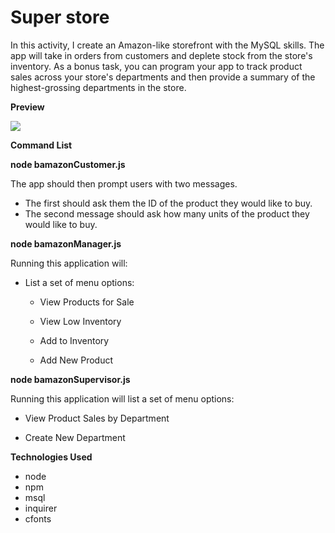 # Super store
In this activity, I create an Amazon-like storefront with the MySQL skills. The app will take in orders from customers and deplete stock from the store's inventory. As a bonus task, you can program your app to track product sales across your store's departments and then provide a summary of the highest-grossing departments in the store.

**Preview**

![](video.gif)

**Command List**

**node bamazonCustomer.js**

   The app should then prompt users with two messages.

   * The first should ask them the ID of the product they would like to buy.
   * The second message should ask how many units of the product they would like to buy.

**node bamazonManager.js**

 Running this application will:

  * List a set of menu options:

    * View Products for Sale
    
    * View Low Inventory
    
    * Add to Inventory
    
    * Add New Product

**node bamazonSupervisor.js**

Running this application will list a set of menu options:

   * View Product Sales by Department
   
   * Create New Department


**Technologies Used**
   * node
   * npm
   * msql
   * inquirer
   * cfonts